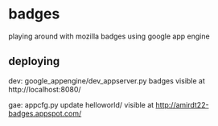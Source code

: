badges
======

playing around with mozilla badges using google app engine

## deploying

dev:
 google_appengine/dev_appserver.py badges
visible at http://localhost:8080/

gae:
 appcfg.py update helloworld/
visible at http://amirdt22-badges.appspot.com/
